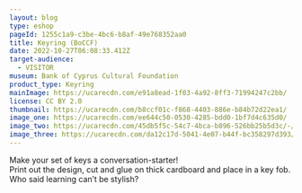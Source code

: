 ```yaml
---
layout: blog
type: eshop
pageId: 1255c1a9-c3be-4bc6-b8af-49e768352aa0
title: Keyring (BoCCF)
date: 2022-10-27T06:08:33.412Z
target-audience:
  - VISITOR
museum: Bank of Cyprus Cultural Foundation
product_type: Keyring
mainImage: https://ucarecdn.com/e91a8ead-1f03-4a92-8ff3-71994247c2bb/
license: CC BY 2.0
thumbnail: https://ucarecdn.com/b8ccf01c-f868-4403-886e-b84b72d22ea1/
image_one: https://ucarecdn.com/ee644c50-0530-4285-bdd0-1bf7d4c635d0/
image_two: https://ucarecdn.com/45db5f5c-54c7-4bca-b896-526bb25b5d3c/-/crop/135x850/516,132/-/preview/-/rotate/270/
image_three: https://ucarecdn.com/da12c17d-5041-4e07-b44f-bc358297d393/-/crop/377x970/148,0/-/preview/
---
```

Make your set of keys a conversation-starter! <br/>
Print out the design, cut and glue on thick cardboard and place in a key fob.
Who said learning can’t be stylish?
